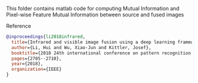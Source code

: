 This folder contains matlab code for computing Mutual Information and Pixel-wise Feature Mutual Information between source and fused images

Reference

```bibtex
@inproceedings{li2018infrared,
  title={Infrared and visible image fusion using a deep learning framework},
  author={Li, Hui and Wu, Xiao-Jun and Kittler, Josef},
  booktitle={2018 24th international conference on pattern recognition (ICPR)},
  pages={2705--2710},
  year={2018},
  organization={IEEE}
}
```
